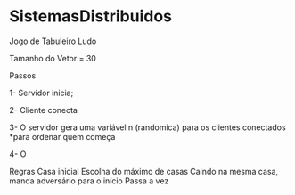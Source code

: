 # SistemasDistribuidos
Jogo de Tabuleiro Ludo

Tamanho do Vetor = 30

Passos

1- Servidor inicia;

2- Cliente conecta

3- O servidor gera uma variável n (randomica) para os clientes conectados
*para ordenar quem começa

4- O

Regras
  Casa inicial
  Escolha do máximo de casas
  Caindo na mesma casa, manda adversário para o início
  Passa a vez
